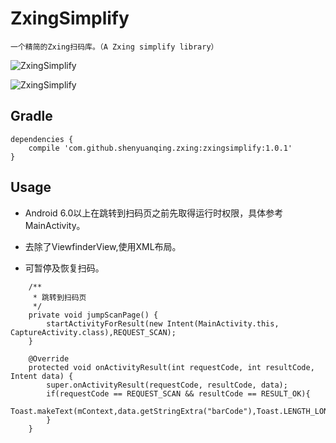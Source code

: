 # ZxingSimplify
    一个精简的Zxing扫码库。（A Zxing simplify library）

![ZxingSimplify](https://github.com/shenyuanqing/ZxingSimplify/blob/master/images/zxingscan.png)

![ZxingSimplify](https://github.com/shenyuanqing/ZxingSimplify/blob/master/images/zxingsimplify.png)

Gradle
------
```
dependencies {
    compile 'com.github.shenyuanqing.zxing:zxingsimplify:1.0.1'
}
```

Usage
-----
* Android 6.0以上在跳转到扫码页之前先取得运行时权限，具体参考MainActivity。

* 去除了ViewfinderView,使用XML布局。

* 可暂停及恢复扫码。

```
    /**
     * 跳转到扫码页
     */
    private void jumpScanPage() {
        startActivityForResult(new Intent(MainActivity.this, CaptureActivity.class),REQUEST_SCAN);
    }

    @Override
    protected void onActivityResult(int requestCode, int resultCode, Intent data) {
        super.onActivityResult(requestCode, resultCode, data);
        if(requestCode == REQUEST_SCAN && resultCode == RESULT_OK){
            Toast.makeText(mContext,data.getStringExtra("barCode"),Toast.LENGTH_LONG).show();
        }
    }
```

